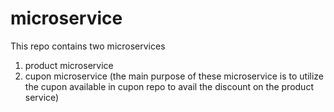 # microservice
This repo contains two microservices
1) product microservice
2) cupon microservice
(the main purpose of these microservice is to utilize the cupon available in cupon repo to avail the discount on the product service)
